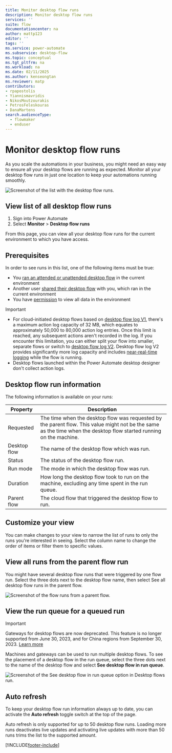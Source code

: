 ```yaml
---
title: Monitor desktop flow runs
description: Monitor desktop flow runs
services: ''
suite: flow
documentationcenter: na
author: mattp123
editor: ''
tags: ''
ms.service: power-automate
ms.subservice: desktop-flow
ms.topic: conceptual
ms.tgt_pltfrm: na
ms.workload: na
ms.date: 02/11/2025
ms.author: kenseongtan
ms.reviewer: matp
contributors:
- rpapostolis
- Yiannismavridis
- NikosMoutzourakis
- PetrosFeleskouras
- DanaMartens
search.audienceType: 
  - flowmaker
  - enduser
---
```

# Monitor desktop flow runs

As you scale the automations in your business, you might need an easy way to ensure all your desktop flows are running as expected. Monitor all your desktop flow runs in just one location to keep your automations running smoothly.

 ![Screenshot of the list with the desktop flow runs.](media\monitoring\monitor-desktop-flow-queues-4.png)

## View list of all desktop flow runs

1. Sign into Power Automate
1. Select **Monitor** > **Desktop flow runs**

From this page, you can view all your desktop flow runs for the current environment to which you have access. 

## Prerequisites

In order to see runs in this list, one of the following items must be true:

- You [ran an attended or unattended desktop flow](run-desktop-flow.md) in the current environment
- Another user [shared their desktop flow](../create-team-flows.md#share-a-cloud-flow-with-run-only-permissions) with you, which ran in the current environment
- You have [permission](/power-platform/admin/database-security) to view all data in the environment

> [!IMPORTANT]
>
> - For cloud-initiated desktop flows based on [desktop flow log V1](./configure-desktop-flow-logs.md#configure-desktop-flow-action-log-version), there's a maximum action log capacity of 32 MB, which equates to approximately 50,000 to 80,000 action log entries. Once this limit is reached, any subsequent actions aren't recorded in the log. If you encounter this limitation, you can either split your flow into smaller, separate flows or switch to [desktop flow log V2](./configure-desktop-flow-logs.md#configure-desktop-flow-action-log-version). Desktop flow log V2 provides significantly more log capacity and includes [near-real-time logging](./monitor-run-details.md#progressive-action-logging) while the flow is running.
> - Desktop flows launched within the Power Automate desktop designer don't collect action logs.

## Desktop flow run information

The following information is available on your runs:

|Property|Description|
|-----|-----|
|Requested|The time when the desktop flow was requested by the parent flow. This value might not be the same as the time when the desktop flow started running on the machine.|
|Desktop flow |The name of the desktop flow which was run.|
|Status|The status of the desktop flow run.|
|Run mode|The mode in which the desktop flow was run.|
|Duration|How long the desktop flow took to run on the machine, excluding any time spent in the run queue.|
|Parent flow|The cloud flow that triggered the desktop flow to run.|

## Customize your view

You can make changes to your view to narrow the list of runs to only the runs you're interested in seeing. Select the column name to change the order of items or filter them to specific values.

## View all runs from the parent flow run

You might have several desktop flow runs that were triggered by one flow run. Select the three dots next to the desktop flow name, then select See all desktop flow runs in the parent flow.

  ![Screenshot of the flow runs from a parent flow.](media\monitoring\monitor-desktop-flow-queues-5.png)

## View the run queue for a queued run

> [!IMPORTANT]
> Gateways for desktop flows are now deprecated. This feature is no longer supported from June 30, 2023, and for China regions from September 30, 2023. [Learn more](manage-machines.md#switch-from-gateways-to-direct-connectivity)

Machines and gateways can be used to run multiple desktop flows. To see the placement of a desktop flow in the run queue, select the three dots next to the name of the desktop flow and select **See desktop flow in run queue**.

![Screenshot of the See desktop flow in run queue option in Desktop flows run.](media\monitoring\monitor-desktop-see-desktop-flow-run-queue.png)

## Auto refresh

To keep your desktop flow run information always up to date, you can activate the **Auto refresh** toggle switch at the top of the page.

Auto refresh is only supported for up to 50 desktop flow runs. Loading more runs deactivates live updates and activating live updates with more than 50 runs trims the list to the supported amount.

[!INCLUDE[footer-include](../includes/footer-banner.md)]
